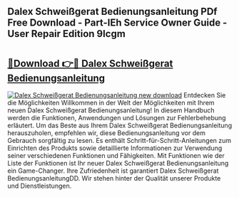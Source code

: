 ## Dalex Schweißgerat Bedienungsanleitung PDf Free Download - Part-IEh Service Owner Guide - User Repair Edition 9Icgm

# <h2><a href="http://df61q07.blite.top/?on=Dalex+Schwei%c3%9fgerat+Bedienungsanleitung">🔗Download 👉🔴 Dalex Schweißgerat Bedienungsanleitung</a></h2>

[![Dalex Schweißgerat Bedienungsanleitung new download](https://i.imgur.com/lujVjoI.png)](http://df61q07.blite.top/?on=Dalex+Schwei%c3%9fgerat+Bedienungsanleitung)
Entdecken Sie die Möglichkeiten Willkommen in der Welt der Möglichkeiten mit Ihrem neuen Dalex Schweißgerat Bedienungsanleitung! In diesem Handbuch werden die Funktionen, Anwendungen und Lösungen zur Fehlerbehebung erläutert. Um das Beste aus Ihrem Dalex Schweißgerat Bedienungsanleitung herauszuholen, empfehlen wir, diese Bedienungsanleitung vor dem Gebrauch sorgfältig zu lesen. Es enthält Schritt-für-Schritt-Anleitungen zum Einrichten des Produkts sowie detaillierte Informationen zur Verwendung seiner verschiedenen Funktionen und Fähigkeiten. Mit Funktionen wie der Liste der Funktionen ist Ihr neuer Dalex Schweißgerat Bedienungsanleitung ein Game-Changer. Ihre Zufriedenheit ist garantiert Dalex Schweißgerat BedienungsanleitungDD. Wir stehen hinter der Qualität unserer Produkte und Dienstleistungen.
